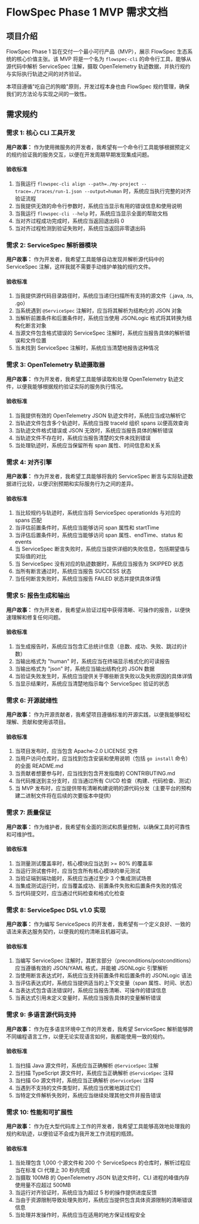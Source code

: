 # FlowSpec Phase 1 MVP 需求文档

## 项目介绍

FlowSpec Phase 1 旨在交付一个最小可行产品（MVP），展示 FlowSpec 生态系统的核心价值主张。该 MVP 将是一个名为 `flowspec-cli` 的命令行工具，能够从源代码中解析 ServiceSpec 注解，摄取 OpenTelemetry 轨迹数据，并执行规约与实际执行轨迹之间的对齐验证。

本项目遵循"吃自己的狗粮"原则，开发过程本身也由 FlowSpec 规约管理，确保我们的方法论与实现之间的一致性。

## 需求规约

### 需求 1: 核心 CLI 工具开发

**用户故事：** 作为使用微服务的开发者，我希望有一个命令行工具能够根据预定义的规约验证我的服务交互，以便在开发周期早期发现集成问题。

#### 验收标准

1. 当我运行 `flowspec-cli align --path=./my-project --trace=./traces/run-1.json --output=human` 时，系统应当执行完整的对齐验证流程
2. 当我提供无效的命令行参数时，系统应当显示有用的错误信息和使用说明
3. 当我运行 `flowspec-cli --help` 时，系统应当显示全面的帮助文档
4. 当对齐过程成功完成时，系统应当返回退出码 0
5. 当对齐过程检测到验证失败时，系统应当返回非零退出码

### 需求 2: ServiceSpec 解析器模块

**用户故事：** 作为开发者，我希望工具能够自动发现并解析源代码中的 ServiceSpec 注解，这样我就不需要手动维护单独的规约文件。

#### 验收标准

1. 当我提供源代码目录路径时，系统应当递归扫描所有支持的源文件（.java, .ts, .go）
2. 当系统遇到 `@ServiceSpec` 注解时，应当将其解析为结构化的 JSON 对象
3. 当解析前置条件和后置条件时，系统应当使用 JSONLogic 格式将其转换为结构化断言对象
4. 当源文件包含格式错误的 ServiceSpec 注解时，系统应当报告具体的解析错误和文件位置
5. 当未找到 ServiceSpec 注解时，系统应当清楚地报告这种情况

### 需求 3: OpenTelemetry 轨迹摄取器

**用户故事：** 作为开发者，我希望工具能够读取和处理 OpenTelemetry 轨迹文件，以便我能够根据规约验证实际的服务执行情况。

#### 验收标准

1. 当我提供有效的 OpenTelemetry JSON 轨迹文件时，系统应当成功解析它
2. 当轨迹文件包含多个轨迹时，系统应当按 traceId 组织 spans 以便高效查询
3. 当轨迹文件格式错误或 JSON 无效时，系统应当报告具体的解析错误
4. 当轨迹文件不存在时，系统应当报告清楚的文件未找到错误
5. 当处理轨迹时，系统应当保留所有 span 属性、时间信息和关系

### 需求 4: 对齐引擎

**用户故事：** 作为开发者，我希望工具能够将我的 ServiceSpec 断言与实际轨迹数据进行比较，以便识别预期和实际服务行为之间的差异。

#### 验收标准

1. 当比较规约与轨迹时，系统应当将 ServiceSpec operationIds 与对应的 spans 匹配
2. 当评估前置条件时，系统应当能够访问 span 属性和 startTime
3. 当评估后置条件时，系统应当能够访问 span 属性、endTime、status 和 events
4. 当 ServiceSpec 断言失败时，系统应当提供详细的失败信息，包括期望值与实际值的对比
5. 当 ServiceSpec 没有对应的轨迹数据时，系统应当报告为 SKIPPED 状态
6. 当所有断言通过时，系统应当报告 SUCCESS 状态
7. 当任何断言失败时，系统应当报告 FAILED 状态并提供具体详情

### 需求 5: 报告生成和输出

**用户故事：** 作为开发者，我希望从验证过程中获得清晰、可操作的报告，以便快速理解和修复任何问题。

#### 验收标准

1. 当生成报告时，系统应当包含汇总统计信息（总数、成功、失败、跳过的计数）
2. 当输出格式为 "human" 时，系统应当在终端显示格式化的可读报告
3. 当输出格式为 "json" 时，系统应当输出结构化的 JSON 数据
4. 当验证失败发生时，系统应当提供关于哪些断言失败以及失败原因的具体详情
5. 当显示结果时，系统应当清楚地指示每个 ServiceSpec 验证的状态

### 需求 6: 开源就绪性

**用户故事：** 作为开源贡献者，我希望项目遵循标准的开源实践，以便我能够轻松理解、贡献和使用该项目。

#### 验收标准

1. 当项目发布时，应当包含 Apache-2.0 LICENSE 文件
2. 当用户访问仓库时，应当找到包含安装和使用说明（包括 `go install` 命令）的全面 README.md
3. 当贡献者想要参与时，应当找到包含开发指南的 CONTRIBUTING.md
4. 当代码推送到主分支时，应当通过所有 CI/CD 检查（构建、代码检查、测试）
5. 当 MVP 发布时，应当提供带有清晰构建说明的源代码分发（主要平台的预构建二进制文件将在后续的次要版本中提供）

### 需求 7: 质量保证

**用户故事：** 作为维护者，我希望有全面的测试和质量控制，以确保工具的可靠性和可维护性。

#### 验收标准

1. 当测量测试覆盖率时，核心模块应当达到 >= 80% 的覆盖率
2. 当运行测试套件时，应当包含所有核心模块的单元测试
3. 当验证端到端功能时，系统应当通过至少 3 个集成测试场景
4. 当集成测试运行时，应当覆盖成功、前置条件失败和后置条件失败的情况
5. 当代码提交时，应当通过代码检查和格式化检查

### 需求 8: ServiceSpec DSL v1.0 实现

**用户故事：** 作为编写 ServiceSpecs 的开发者，我希望有一个定义良好、一致的语法来表达服务契约，以便我的规约清晰且机器可读。

#### 验收标准

1. 当编写 ServiceSpec 注解时，其断言部分（preconditions/postconditions）应当遵循有效的 JSON/YAML 格式，并能被 JSONLogic 引擎解析
2. 当使用断言表达式时，系统应当支持前置条件和后置条件的 JSONLogic 语法
3. 当评估表达式时，系统应当提供适当的上下文变量（span 属性、时间、状态）
4. 当表达式包含语法错误时，系统应当报告清晰、可操作的错误信息
5. 当表达式引用未定义变量时，系统应当报告具体的变量解析错误

### 需求 9: 多语言源代码支持

**用户故事：** 作为在多语言环境中工作的开发者，我希望 ServiceSpec 解析能够跨不同编程语言工作，以便无论实现语言如何，我都能使用一致的规约。

#### 验收标准

1. 当扫描 Java 源文件时，系统应当正确解析 `@ServiceSpec` 注解
2. 当扫描 TypeScript 源文件时，系统应当正确解析 `@ServiceSpec` 注释
3. 当扫描 Go 源文件时，系统应当正确解析 `@ServiceSpec` 注释
4. 当遇到不支持的文件类型时，系统应当优雅地跳过它们
5. 当特定文件解析失败时，系统应当继续处理其他文件并报告错误

### 需求 10: 性能和可扩展性

**用户故事：** 作为在大型代码库上工作的开发者，我希望工具能够高效地处理我的规约和轨迹，以便验证不会成为我开发工作流程的瓶颈。

#### 验收标准

1. 当处理包含 1,000 个源文件和 200 个 ServiceSpecs 的仓库时，解析过程应当在标准 CI 代理上 30 秒内完成
2. 当摄取 100MB 的 OpenTelemetry JSON 轨迹文件时，CLI 进程的峰值内存使用量不应超过 500MB
3. 当运行对齐验证时，系统应当为超过 5 秒的操作提供进度反馈
4. 当由于资源限制导致处理失败时，系统应当提供包含具体资源限制的清晰错误信息
5. 当处理并发操作时，系统应当在适用的地方保证线程安全